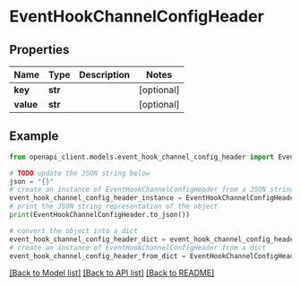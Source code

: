 # EventHookChannelConfigHeader


## Properties

Name | Type | Description | Notes
------------ | ------------- | ------------- | -------------
**key** | **str** |  | [optional] 
**value** | **str** |  | [optional] 

## Example

```python
from openapi_client.models.event_hook_channel_config_header import EventHookChannelConfigHeader

# TODO update the JSON string below
json = "{}"
# create an instance of EventHookChannelConfigHeader from a JSON string
event_hook_channel_config_header_instance = EventHookChannelConfigHeader.from_json(json)
# print the JSON string representation of the object
print(EventHookChannelConfigHeader.to_json())

# convert the object into a dict
event_hook_channel_config_header_dict = event_hook_channel_config_header_instance.to_dict()
# create an instance of EventHookChannelConfigHeader from a dict
event_hook_channel_config_header_from_dict = EventHookChannelConfigHeader.from_dict(event_hook_channel_config_header_dict)
```
[[Back to Model list]](../README.md#documentation-for-models) [[Back to API list]](../README.md#documentation-for-api-endpoints) [[Back to README]](../README.md)



